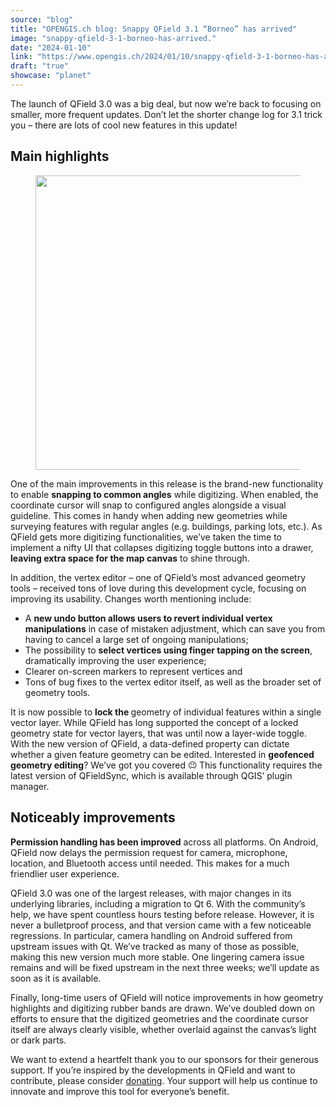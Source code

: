 ```yaml
---
source: "blog"
title: "OPENGIS.ch blog: Snappy QField 3.1 “Borneo” has arrived"
image: "snappy-qfield-3-1-borneo-has-arrived."
date: "2024-01-10"
link: "https://www.opengis.ch/2024/01/10/snappy-qfield-3-1-borneo-has-arrived/"
draft: "true"
showcase: "planet"
---
```


<p>The launch of QField 3.0 was a big deal, but now we&#8217;re back to focusing on smaller, more frequent updates. Don&#8217;t let the shorter change log for 3.1 trick you – there are lots of cool new features in this update!</p>



<h2 class="wp-block-heading">Main highlights</h2>



<figure class="wp-block-image size-full"><img fetchpriority="high" decoding="async" width="750" height="471" data-attachment-id="14070" data-permalink="https://www.opengis.ch/2024/01/10/snappy-qfield-3-1-borneo-has-arrived/287987844-8d7c6540-c32c-4d62-bf6e-1636a011567f/" data-orig-file="https://i0.wp.com/www.opengis.ch/wp-content/uploads/2023/12/287987844-8d7c6540-c32c-4d62-bf6e-1636a011567f.png?fit=950%2C597&amp;ssl=1" data-orig-size="950,597" data-comments-opened="1" data-image-meta="{&quot;aperture&quot;:&quot;0&quot;,&quot;credit&quot;:&quot;&quot;,&quot;camera&quot;:&quot;&quot;,&quot;caption&quot;:&quot;&quot;,&quot;created_timestamp&quot;:&quot;0&quot;,&quot;copyright&quot;:&quot;&quot;,&quot;focal_length&quot;:&quot;0&quot;,&quot;iso&quot;:&quot;0&quot;,&quot;shutter_speed&quot;:&quot;0&quot;,&quot;title&quot;:&quot;&quot;,&quot;orientation&quot;:&quot;0&quot;}" data-image-title="287987844-8d7c6540-c32c-4d62-bf6e-1636a011567f" data-image-description="" data-image-caption="" data-medium-file="https://i0.wp.com/www.opengis.ch/wp-content/uploads/2023/12/287987844-8d7c6540-c32c-4d62-bf6e-1636a011567f.png?fit=300%2C189&amp;ssl=1" data-large-file="https://i0.wp.com/www.opengis.ch/wp-content/uploads/2023/12/287987844-8d7c6540-c32c-4d62-bf6e-1636a011567f.png?fit=750%2C471&amp;ssl=1" src="https://i0.wp.com/www.opengis.ch/wp-content/uploads/2023/12/287987844-8d7c6540-c32c-4d62-bf6e-1636a011567f.png?resize=750%2C471&#038;ssl=1" alt="" class="wp-image-14070" srcset="https://i0.wp.com/www.opengis.ch/wp-content/uploads/2023/12/287987844-8d7c6540-c32c-4d62-bf6e-1636a011567f.png?w=950&amp;ssl=1 950w, https://i0.wp.com/www.opengis.ch/wp-content/uploads/2023/12/287987844-8d7c6540-c32c-4d62-bf6e-1636a011567f.png?resize=300%2C189&amp;ssl=1 300w, https://i0.wp.com/www.opengis.ch/wp-content/uploads/2023/12/287987844-8d7c6540-c32c-4d62-bf6e-1636a011567f.png?resize=768%2C483&amp;ssl=1 768w" sizes="(max-width: 750px) 100vw, 750px" data-recalc-dims="1" /></figure>



<p>One of the main improvements in this release is the brand-new functionality to enable <strong>snapping to common angles</strong> while digitizing. When enabled, the coordinate cursor will snap to configured angles alongside a visual guideline. This comes in handy when adding new geometries while surveying features with regular angles (e.g. buildings, parking lots, etc.). As QField gets more digitizing functionalities, we’ve taken the time to implement a nifty UI that collapses digitizing toggle buttons into a drawer,<strong> leaving extra space for the map canvas</strong> to shine through.</p>



<p>In addition, the vertex editor &#8211; one of QField’s most advanced geometry tools &#8211; received tons of love during this development cycle, focusing on improving its usability. Changes worth mentioning include:</p>



<ul>
<li>A <strong>new undo button allows users to revert individual vertex manipulations</strong> in case of mistaken adjustment, which can save you from having to cancel a large set of ongoing manipulations;</li>



<li>The possibility to <strong>select vertices using finger tapping on the screen</strong>, dramatically improving the user experience;</li>



<li>Clearer on-screen markers to represent vertices and</li>



<li>Tons of bug fixes to the vertex editor itself, as well as the broader set of geometry tools.</li>
</ul>



<p>It is now possible to <strong>lock the </strong>geometry of individual features within a single vector layer. While QField has long supported the concept of a locked geometry state for vector layers, that was until now a layer-wide toggle. With the new version of QField, a data-defined property can dictate whether a given feature geometry can be edited. Interested in <strong>geofenced geometry editing</strong>? We’ve got you covered <img src="https://s.w.org/images/core/emoji/14.0.0/72x72/1f609.png" alt="😉" class="wp-smiley" style="height: 1em; max-height: 1em;" /> This functionality requires the latest version of QFieldSync, which is available through QGIS’ plugin manager.</p>



<h2 class="wp-block-heading">Noticeably improvements</h2>



<p><strong>Permission handling has been improved</strong> across all platforms. On Android, QField now delays the permission request for camera, microphone, location, and Bluetooth access until needed. This makes for a much friendlier user experience.</p>



<p>QField 3.0 was one of the largest releases, with major changes in its underlying libraries, including a migration to Qt 6. With the community&#8217;s help, we have spent countless hours testing before release. However, it is never a bulletproof process, and that version came with a few noticeable regressions. In particular, camera handling on Android suffered from upstream issues with Qt. We’ve tracked as many of those as possible, making this new version much more stable. One lingering camera issue remains and will be fixed upstream in the next three weeks; we’ll update as soon as it is available.</p>



<p>Finally, long-time users of QField will notice improvements in how geometry highlights and digitizing rubber bands are drawn. We’ve doubled down on efforts to ensure that the digitized geometries and the coordinate cursor itself are always clearly visible, whether overlaid against the canvas&#8217;s light or dark parts.</p>



<p>We want to extend a heartfelt thank you to our sponsors for their generous support. If you&#8217;re inspired by the developments in QField and want to contribute, please consider <a href="https://qfield.org/donate" target="_blank" rel="noreferrer noopener">donating</a>. Your support will help us continue to innovate and improve this tool for everyone&#8217;s benefit.</p>



<p></p>
